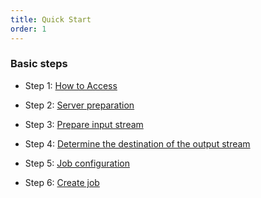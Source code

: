 ```yaml
---
title: Quick Start
order: 1
---
```


### Basic steps

- Step 1:
  [How to Access](b-get-started.md#step-1-access-system-sigma-media-vod)

- Step 2:
  [Server preparation](b-get-started.md#step-2-prepare-server)

- Step 3:
  [Prepare input stream](b-get-started.md#step-3-prepare-thread-input)

- Step 4:
  [Determine the destination of the output stream](b-get-started.md#step-4-determine-destination-of-output-stream)

- Step 5:
  [Job configuration](b-get-started.md#step-5-set-shape-job)

- Step 6:
  [Create job](b-get-started.md#step-6-create-job-job)
